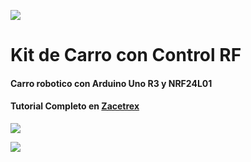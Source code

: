 ![](https://zacetrex.com/wp-content/uploads/2025/02/Zacetrex-Logo-vert-celeste2-scaled.webp)

#  Kit de Carro con Control RF

#### Carro robotico con Arduino Uno R3 y NRF24L01

#### Tutorial Completo en [Zacetrex](http://zacetrex.com)

![](https://zacetrex.com/wp-content/uploads/2025/02/Kit-Carro-RF.png)

![](https://zacetrex.com/wp-content/uploads/2025/02/Kit-Carro-RF-Control.png)
